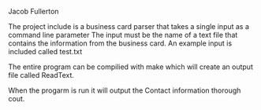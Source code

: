 Jacob Fullerton

The project include is a business card parser that takes a single input as a command line parameter The input must be the name of a text file that contains the information from the business card. An example input is included called test.txt

The entire program can be compilied with make which will create an output file called ReadText.

When the progarm is run it will output the Contact information thorough cout.